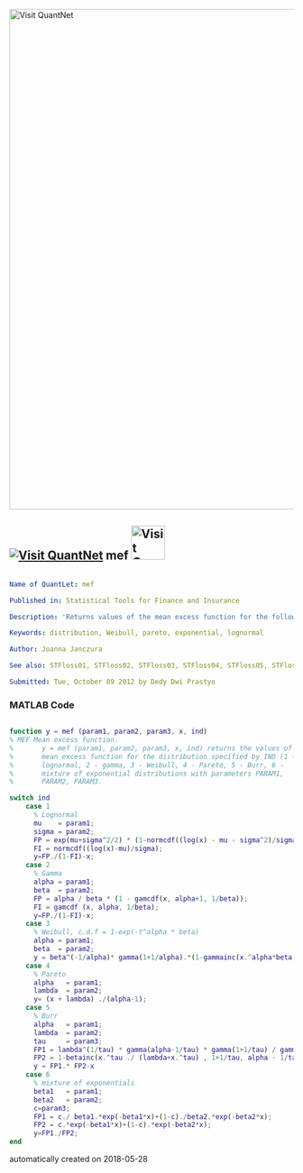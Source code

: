[<img src="https://github.com/QuantLet/Styleguide-and-FAQ/blob/master/pictures/banner.png" width="888" alt="Visit QuantNet">](http://quantlet.de/)

## [<img src="https://github.com/QuantLet/Styleguide-and-FAQ/blob/master/pictures/qloqo.png" alt="Visit QuantNet">](http://quantlet.de/) **mef** [<img src="https://github.com/QuantLet/Styleguide-and-FAQ/blob/master/pictures/QN2.png" width="60" alt="Visit QuantNet 2.0">](http://quantlet.de/)

```yaml

Name of QuantLet: mef

Published in: Statistical Tools for Finance and Insurance

Description: 'Returns values of the mean excess function for the following distributions: Lognormal, Gamma, Weibull, Pareto, Burr, mixture of exponential distributions. A function required by STFloss07.'

Keywords: distribution, Weibull, pareto, exponential, lognormal

Author: Joanna Janczura

See also: STFloss01, STFloss02, STFloss03, STFloss04, STFloss05, STFloss06

Submitted: Tue, October 09 2012 by Dedy Dwi Prastyo
```

### MATLAB Code
```matlab

function y = mef (param1, param2, param3, x, ind)
% MEF Mean excess function.
%       y = mef (param1, param2, param3, x, ind) returns the values of the
%       mean excess function for the distribution specified by IND (1 -
%       lognormal, 2 - gamma, 3 - Weibull, 4 - Pareto, 5 - Burr, 6 -
%       mixture of exponential distributions with parameters PARAM1,
%       PARAM2, PARAM3. 

switch ind
    case 1
      % Lognormal
      mu    = param1;
      sigma = param2;
      FP = exp(mu+sigma^2/2) * (1-normcdf((log(x) - mu - sigma^2)/sigma));
      FI = normcdf((log(x)-mu)/sigma);
      y=FP./(1-FI)-x;
    case 2
      % Gamma
      alpha = param1;
      beta  = param2;
      FP = alpha / beta * (1 - gamcdf(x, alpha+1, 1/beta));
      FI = gamcdf (x, alpha, 1/beta);
      y=FP./(1-FI)-x;
    case 3
      % Weibull, c.d.f = 1-exp(-t^alpha * beta)
      alpha = param1;
      beta  = param2;
      y = beta^(-1/alpha)* gamma(1+1/alpha).*(1-gammainc(x.^alpha*beta,1+1/alpha)).*exp(beta*x.^alpha)-x;
    case 4
      % Pareto
      alpha   = param1;
      lambda  = param2; 
      y= (x + lambda) ./(alpha-1);      
    case 5
      % Burr
      alpha   = param1;
      lambda  = param2; 
      tau     = param3;
      FP1 = lambda^(1/tau) * gamma(alpha-1/tau) * gamma(1+1/tau) / gamma(alpha).*(lambda./(lambda+x.^tau)).^(-alpha);
      FP2 = 1-betainc(x.^tau ./ (lambda+x.^tau) , 1+1/tau, alpha - 1/tau);
      y = FP1.* FP2-x
    case 6
      % mixture of exponentials
      beta1   = param1;
      beta2   = param2; 
      c=param3;
      FP1 = c./ beta1.*exp(-beta1*x)+(1-c)./beta2.*exp(-beta2*x);
      FP2 = c.*exp(-beta1*x)+(1-c).*exp(-beta2*x);
      y=FP1./FP2; 
end


```

automatically created on 2018-05-28